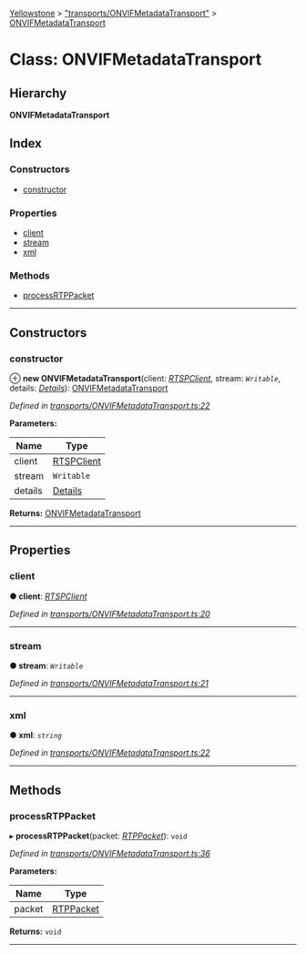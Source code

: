 [Yellowstone](../README.md) > ["transports/ONVIFMetadataTransport"](../modules/_transports_onvifmetadatatransport_.md) > [ONVIFMetadataTransport](../classes/_transports_onvifmetadatatransport_.onvifmetadatatransport.md)

# Class: ONVIFMetadataTransport

## Hierarchy

**ONVIFMetadataTransport**

## Index

### Constructors

* [constructor](_transports_onvifmetadatatransport_.onvifmetadatatransport.md#constructor)

### Properties

* [client](_transports_onvifmetadatatransport_.onvifmetadatatransport.md#client)
* [stream](_transports_onvifmetadatatransport_.onvifmetadatatransport.md#stream)
* [xml](_transports_onvifmetadatatransport_.onvifmetadatatransport.md#xml)

### Methods

* [processRTPPacket](_transports_onvifmetadatatransport_.onvifmetadatatransport.md#processrtppacket)

---

## Constructors

<a id="constructor"></a>

###  constructor

⊕ **new ONVIFMetadataTransport**(client: *[RTSPClient](_rtspclient_.rtspclient.md)*, stream: *`Writable`*, details: *[Details](../interfaces/_transports_onvifmetadatatransport_.details.md)*): [ONVIFMetadataTransport](_transports_onvifmetadatatransport_.onvifmetadatatransport.md)

*Defined in [transports/ONVIFMetadataTransport.ts:22](https://github.com/mbullington/yellowstone/blob/ac27865/lib/transports/ONVIFMetadataTransport.ts#L22)*

**Parameters:**

| Name | Type |
| ------ | ------ |
| client | [RTSPClient](_rtspclient_.rtspclient.md) |
| stream | `Writable` |
| details | [Details](../interfaces/_transports_onvifmetadatatransport_.details.md) |

**Returns:** [ONVIFMetadataTransport](_transports_onvifmetadatatransport_.onvifmetadatatransport.md)

___

## Properties

<a id="client"></a>

###  client

**● client**: *[RTSPClient](_rtspclient_.rtspclient.md)*

*Defined in [transports/ONVIFMetadataTransport.ts:20](https://github.com/mbullington/yellowstone/blob/ac27865/lib/transports/ONVIFMetadataTransport.ts#L20)*

___
<a id="stream"></a>

###  stream

**● stream**: *`Writable`*

*Defined in [transports/ONVIFMetadataTransport.ts:21](https://github.com/mbullington/yellowstone/blob/ac27865/lib/transports/ONVIFMetadataTransport.ts#L21)*

___
<a id="xml"></a>

###  xml

**● xml**: *`string`*

*Defined in [transports/ONVIFMetadataTransport.ts:22](https://github.com/mbullington/yellowstone/blob/ac27865/lib/transports/ONVIFMetadataTransport.ts#L22)*

___

## Methods

<a id="processrtppacket"></a>

###  processRTPPacket

▸ **processRTPPacket**(packet: *[RTPPacket](../interfaces/_util_.rtppacket.md)*): `void`

*Defined in [transports/ONVIFMetadataTransport.ts:36](https://github.com/mbullington/yellowstone/blob/ac27865/lib/transports/ONVIFMetadataTransport.ts#L36)*

**Parameters:**

| Name | Type |
| ------ | ------ |
| packet | [RTPPacket](../interfaces/_util_.rtppacket.md) |

**Returns:** `void`

___

